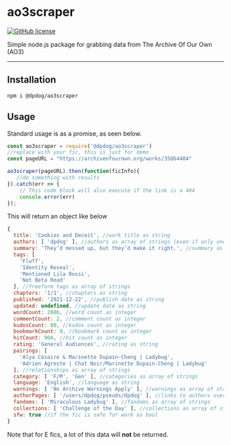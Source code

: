 # ao3scraper

[![GitHub license](https://img.shields.io/github/license/displayportdog/ao3scraper?style=for-the-badge)](https://github.com/displayportdog/ao3scraper/blob/main/LICENSE)

Simple node.js package for grabbing data from The Archive Of Our Own (AO3) 

---

## Installation
```
npm i @dpdog/ao3scraper
```

## Usage

Standard usage is as a promise, as seen below.

```js
const ao3scraper = require('@dpdog/ao3scraper')
//replace with your fic, this is just for demo
const pageURL = "https://archiveofourown.org/works/35864404"

ao3scraper(pageURL).then(function(ficInfo){
   //do something with results
}).catch(err => {
    // This code block will also execute if the link is a 404
    console.error(err)
});
```

This will return an object like below

```js
{
  title: 'Cookies and Deceit', //work title as string
  authors: [ 'dpdog' ], //authors as array of strings (even if only one)
  summary: 'They’d messed up, but they’d make it right.', //summary as string
  tags: [
    'Fluff',
    'Identity Reveal',
    'Mentioned Lila Rossi',
    'Not Beta Read'
  ], //freeform tags as array of strings
  chapters: '1/1', //chapters as string
  published: '2021-12-22', //publish date as string
  updated: undefined, //update date as string 
  wordCount: 2086, //word count as integer
  commentCount: 2, //comment count as integer
  kudosCount: 80, //kudos count as integer
  bookmarkCount: 9, //bookmark count as integer
  hitCount: 904, //hit count as integer
  rating: 'General Audiences', //rating as string
  pairings: [
    'Alya Césaire & Marinette Dupain-Cheng | Ladybug',
    'Adrien Agreste | Chat Noir/Marinette Dupain-Cheng | Ladybug'
  ], //relationships as array of strings
  category: [ 'F/M', 'Gen' ], //categories as array of strings
  language: 'English', //language as string
  warnings: [ 'No Archive Warnings Apply' ], //warnings as array of strings
  authorPages: [ '/users/dpdog/pseuds/dpdog' ], //links to authors userpages as array of strings
  fandoms: [ 'Miraculous Ladybug' ], //fandoms as array of strings
  collections: [ 'Challenge of the Day' ], //collections as array of strings
  sfw: true //if the fic is safe for work as bool
}
```

Note that for E fics, a lot of this data will __not__ be returned.






